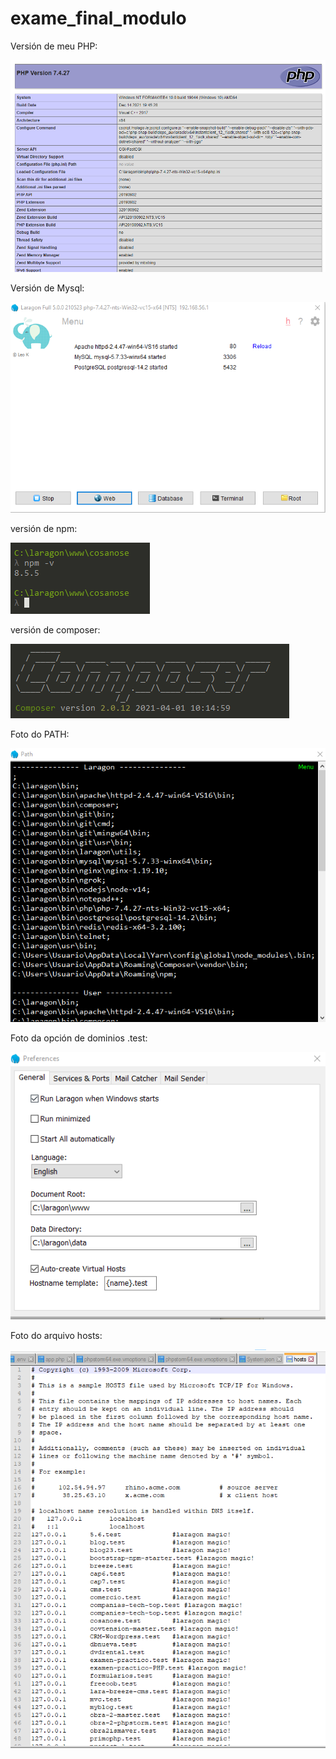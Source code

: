 # exame_final_modulo

Versión de meu PHP:

![](capturas/2022-06-13%2012_54_18-PHP%207.4.27%20-%20phpinfo().png)

Versión de Mysql:

![](capturas/2022-06-13%2013_26_42-README.md%20-%20Mark%20Text.png)

versión de npm:

![](capturas/2022-06-13%2013_29_05-Cmder.png)

versión de composer:

![](capturas/2022-06-13%2013_30_51-Cmder.png)

Foto do PATH:

![](capturas/2022-06-13%2012_18_12-Path.png)

Foto da opción de dominios .test:

![](capturas/2022-06-13%2011_18_45-Zimbra_%20Bandeja%20de%20entrada.png)

Foto do arquivo hosts:

![](capturas/2022-06-13%2012_49_20-C__Windows_System32_drivers_etc_hosts%20-%20Notepad++.png)
